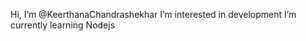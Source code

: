  Hi, I’m @KeerthanaChandrashekhar
 I’m interested in development 
 I’m currently learning Nodejs 


<!---
KeerthanaChandrashekhar/KeerthanaChandrashekhar is a ✨ special ✨ repository because its `README.md` (this file) appears on your GitHub profile.
You can click the Preview link to take a look at your changes.
--->
